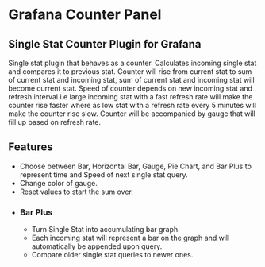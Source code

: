 # **Grafana Counter Panel**
## Single Stat Counter Plugin for Grafana
Single stat plugin that behaves as a counter. Calculates incoming single stat and compares
it to previous stat. Counter will rise from current stat to sum of current stat and
incoming stat, sum of current stat and incoming stat will become current stat. Speed of counter depends on new incoming stat and refresh interval i.e large incoming stat with a fast refresh rate will make the counter rise faster where as low stat with a refresh rate every 5 minutes will make the counter rise slow. Counter will be accompanied by gauge that will fill up based on refresh rate.

## Features

- Choose between Bar, Horizontal Bar, Gauge, Pie Chart, and Bar Plus to represent time and Speed
of next single stat query.
- Change color of gauge.
- Reset values to start the sum over.
- ### Bar Plus
  - Turn Single Stat into accumulating bar graph.
  - Each incoming stat will represent a bar on the graph and will automatically be appended upon query.
  - Compare older single stat queries to newer ones.
